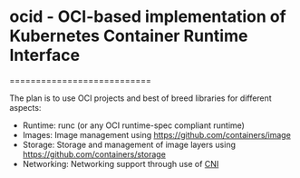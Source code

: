 # ocid - OCI-based implementation of Kubernetes Container Runtime Interface
===========================

The plan is to use OCI projects and best of breed libraries for different aspects:
- Runtime: runc (or any OCI runtime-spec compliant runtime)
- Images: Image management using https://github.com/containers/image
- Storage: Storage and management of image layers using https://github.com/containers/storage
- Networking: Networking support through use of [CNI](https://github.com/containernetworking/cni)
